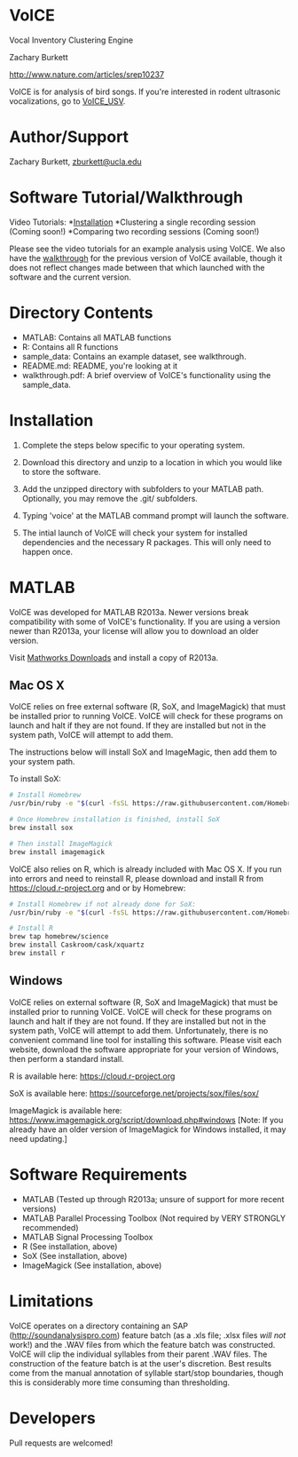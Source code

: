 VoICE
========
Vocal Inventory Clustering Engine

Zachary Burkett

http://www.nature.com/articles/srep10237

VoICE is for analysis of bird songs. If you're interested in rodent ultrasonic vocalizations, go to [VoICE_USV](https://github.com/zburkett/VoICE_USV).

Author/Support
==============
Zachary Burkett, zburkett@ucla.edu

Software Tutorial/Walkthrough
=============================
Video Tutorials:
	*[Installation](https://youtu.be/6yVNSFihYKs)
	*Clustering a single recording session (Coming soon!)
	*Comparing two recording sessions (Coming soon!)

Please see the video tutorials for an example analysis using VoICE. We also have the  [walkthrough](https://github.com/zburkett/VoICE/blob/master/walkthrough.pdf) for the previous version of VoICE available, though it does not reflect changes made between that which launched with the software and the current version.

Directory Contents
==================
  * MATLAB: Contains all MATLAB functions
  * R: Contains all R functions
  * sample_data: Contains an example dataset, see walkthrough.
  * README.md: README, you're looking at it
  * walkthrough.pdf: A brief overview of VoICE's functionality using the sample_data.

Installation
============
1. Complete the steps below specific to your operating system.

2. Download this directory and unzip to a location in which you would like to store the software.

3. Add the unzipped directory with subfolders to your MATLAB path. Optionally, you may remove the .git/ subfolders.

4. Typing 'voice' at the MATLAB command prompt will launch the software.

5. The intial launch of VoICE will check your system for installed dependencies and the necessary R packages. This will only need to happen once.

MATLAB
======
VoICE was developed for MATLAB R2013a. Newer versions break compatibility with some of VoICE's functionality. If you are using a version newer than R2013a, your license will allow you to download an older version.

Visit [Mathworks Downloads](https://www.mathworks.com/downloads/web_downloads/select_release) and install a copy of R2013a.

Mac OS X
--------
VoICE relies on free external software (R, SoX, and ImageMagick) that must be installed prior to running VoICE. VoICE will check for these programs on launch and halt if they are not found. If they are installed but not in the system path, VoICE will attempt to add them.

The instructions below will install SoX and ImageMagic, then add them to your system path.

To install SoX:
```bash
# Install Homebrew
/usr/bin/ruby -e "$(curl -fsSL https://raw.githubusercontent.com/Homebrew/install/master/install)"

# Once Homebrew installation is finished, install SoX
brew install sox

# Then install ImageMagick
brew install imagemagick
```

VoICE also relies on R, which is already included with Mac OS X. If you run into errors and need to reinstall R, please download and install R from https://cloud.r-project.org and or by Homebrew:
```bash
# Install Homebrew if not already done for SoX:
/usr/bin/ruby -e "$(curl -fsSL https://raw.githubusercontent.com/Homebrew/install/master/install)"

# Install R
brew tap homebrew/science
brew install Caskroom/cask/xquartz
brew install r
```

Windows
-------
VoICE relies on external software (R, SoX and ImageMagick) that must be installed prior to running VoICE. VoICE will check for these programs on launch and halt if they are not found. If they are installed but not in the system path, VoICE will attempt to add them. Unfortunately, there is no convenient command line tool for installing this software. Please visit each website, download the software appropriate for your version of Windows, then perform a standard install.

R is available here: https://cloud.r-project.org

SoX is available here: https://sourceforge.net/projects/sox/files/sox/

ImageMagick is available here: https://www.imagemagick.org/script/download.php#windows [Note: If you already have an older version of ImageMagick for Windows installed, it may need updating.]

Software Requirements
=====================
  * MATLAB (Tested up through R2013a; unsure of support for more recent versions)
  * MATLAB Parallel Processing Toolbox (Not required by VERY STRONGLY recommended)
  * MATLAB Signal Processing Toolbox
  * R (See installation, above)
  * SoX (See installation, above)
  * ImageMagick (See installation, above)
  
Limitations
===========
VoICE operates on a directory containing an SAP (http://soundanalysispro.com) feature batch (as a .xls file; .xlsx files *will not* work!) and the .WAV files from which the feature batch was constructed. VoICE will clip the individual syllables from their parent .WAV files. The construction of the feature batch is at the user's discretion. Best results come from the manual annotation of syllable start/stop boundaries, though this is considerably more time consuming than thresholding.

Developers
==========
Pull requests are welcomed!